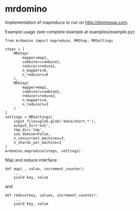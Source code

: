 mrdomino
========

Implementation of mapreduce to run on http://dominoup.com.

Example usage (see complete example at examples/example.py):

    from mrdomino import mapreduce, MRStep, MRSettings

    steps = [
        MRStep(
            mapper=map1,
            combiner=combine1,
            reducer=reduce1,
            n_mappers=8,
            n_reducers=6
        ),
        MRStep(
            mapper=map2,
            combiner=combine2,
            reducer=reduce2,
            n_mappers=4,
            n_reducers=3
        )
    ]
    settings = MRSettings(
        input_files=glob.glob('data/short.*'),
        output_dir='out',
        tmp_dir='tmp',
        use_domino=False,
        n_concurrent_machines=3,
        n_shards_per_machine=3
    )
    mrdomino.mapreduce(steps, settings)


Map and reduce interface:

    def map(_, value, increment_counter):
        ...
        yield key, value

and

    def reduce(key, values, increment_counter):
        ...
        yield key, value
